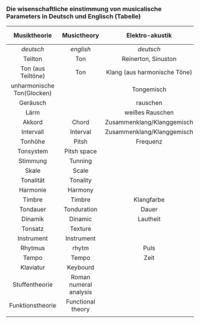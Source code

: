 ### Die wisenschaftliche einstimmung von musicalische Parameters in Deutsch und Englisch (Tabelle)

| Musiktheorie | Musictheory | Elektro-akustik | Electro-acustic |
|:---:|:---:|:---:|:---:|
| *deutsch* | *english* | *deutsch* | *english* |
| Teilton | Ton | Reinerton, Sinuston |  |
| Ton (aus Teiltöne) | Ton | Klang (aus harmonische Töne) |  |
| unharmonische Ton(Glocken) |  | Tongemisch |  |
| Geräusch |  | rauschen |  |
| Lärm |  | weißes Rauschen |  |
| Akkord | Chord | Zusammenklang/Klanggemisch |  |
| Intervall | Interval | Zusammenklang/Klanggemisch |  |
| Tonhöhe | Pitsh | Frequenz | Frequency |
| Tonsystem | Pitsh space |  |  |
| Stimmung | Tunning |  |  |
| Skale | Scale |  |  |
| Tonalität | Tonality |  |  |
| Harmonie | Harmony |  |  |
| Timbre | Timbre | Klangfarbe | Ton color  |
| Tondauer | Tonduration | Dauer | Duration |
| Dinamik | Dinamic | Lautheit | Loudness |
| Tonsatz | Texture |  |  |
| Instrument | Instrument |  |  |
| Rhytmus | rhytm | Puls |  |
| Tempo | Tempo | Zeit | Time |
| Klaviatur | Keybourd |  |  |
| Stuffentheorie | Roman numeral analysis |  |  |
| Funktionstheorie | Functional theory |  |  |
|  |  |  |  |
